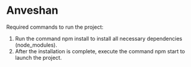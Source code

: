 # Anveshan

Required commands to run the project:

1. Run the command npm install to install all necessary dependencies (node_modules).
2. After the installation is complete, execute the command npm start to launch the project.

